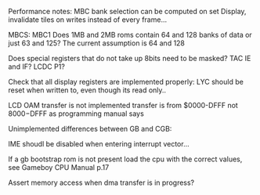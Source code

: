 Performance notes:
MBC bank selection can be computed on set
Display, invalidate tiles on writes instead of every frame...


MBCS:
MBC1
	Does 1MB and 2MB roms contain 64 and 128 banks of data or just 63 and 125? The current assumption is 64 and 128

Does special registers that do not take up 8bits need to be masked?
TAC
IE and IF?
LCDC
P1?

Check that all display registers are implemented properly:
LYC should be reset when written to, even though its read only..

LCD OAM transfer is not implemented
transfer is from $0000-DFFF not $8000-$DFFF as programming manual says

Unimplemented differences between GB and CGB:

IME shoudl be disabled when entering interrupt vector...

If a gb bootstrap rom is not present load the cpu with the correct values,
  see Gameboy CPU Manual p.17

Assert memory access when dma transfer is in progress?
